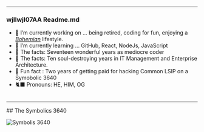 <!--
**wjlwjl07aa/wjlwjl07aa** is a ✨ _special_ ✨ repository because its `README.md` (this file) appears on your GitHub profile.
-->
<hr>

### wjllwjl07AA Readme.md

- 🏴 I’m currently working on ... being retired, coding for fun, enjoying a [_Bohemian_](https://en.wikipedia.org/wiki/Beatnik) lifestyle.</li> 
- 🏴 I’m currently learning ... GitHub, React, NodeJs, JavaScript
- 🏴 The facts: Seventeen wonderful years as mediocre coder
- 🏴 The facts: Ten soul-destroying years in IT Management and Enterprise Architecture. 
- 🏴 Fun fact : Two years of getting paid for hacking Common LSIP on a Symobolic 3640
- 🐈‍⬛ Pronouns: HE, HIM, OG
<br><br>
<hr>
## The Symbolics 3640

![Symbolis 3640](https://upload.wikimedia.org/wikipedia/commons/5/53/Symbolics3640_Modified.JPG)      
